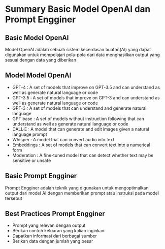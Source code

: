 # Summary Basic Model OpenAI dan Prompt Engginer

## Basic Model OpenAI

Model OpenAI adalah sebuah sistem kecerdasan buatan(AI) yang dapat digunakan untuk mempelajari pola-pola dari data menghasilkan output yang sesuai dengan data yang diberikan

## Model Model OpenAI

- GPT-4 : A set of models that improve on GPT-3.5 and can understand as well as generate natural language or code
- GPT-3.5 : A set of models that improve on GPT-3 and can understand as well as generate natural language or code
- GPT-3 : A set of models that can understand and generate natural language
- GPT base : A set of models without instruction following that can understand as well as generate natural language or code
- DALL·E : A model that can generate and edit images given a natural language prompt
- Whisper : A model that can convert audio into text
- Embeddings : A set of models that can convert text into a numerical form
- Moderation : A fine-tuned model that can detect whether text may be sensitive or unsafe

## Basic Prompt Engginer

Prompt Engginer adalah teknik yang digunakan untuk mengoptimalkan output dari model AI dengan memberikan prompt atau instruksi pada model tersebut

## Best Practices Prompt Engginer

- Prompt yang relevan dengan output
- Berikan contoh keluaran yang kalian inginkan
- Dapatkan informasi dari berbagai sumber
- Berikan data dengan jumlah yang besar

